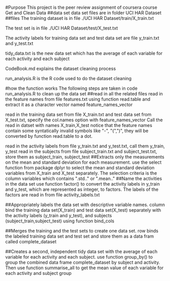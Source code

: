 #Purpose
This project is the peer review assignment of coursera course Get and Clean Data
##data set
data set files are in folder UCI HAR Dataset
##files
The training dataset is in file ./UCI HAR Dataset/train/X_train.txt

The test set is in file ./UCI HAR Dataset/test/X_test.txt

The activity labels for training data set and test data set are file y_train.txt and y_test.txt

tidy_data.txt is the new data set which has the average of each variable for each activity and each subject

CodeBook.md explains the dataset cleaning process

run_analysis.R is the R code used to do the dataset cleaning

#how the function works
The following steps are taken in code run_analysis.R to clean up the data set
##read in all the related files
read in the feature names from file features.txt using function read.table and extract it as a character vector named feature_names_vector

read in the training data set from file X_train.txt and test data set from X_test.txt, specify the col.names option with feature_names_vector
Call the read in datset with names X_train,X_test
notice that the feature names contain some syntatically invalid symbols like "-", "(",")", they will be converted by function read.table to a dot.

read in the activity labels from file y_train.txt and y_test.txt, call them y_train, y_test
read in the subjects from file subject_train.txt and subject_test.txt, store them as subject_train, subject_test
##Extracts only the measurements on the mean and standard deviation for each measurement.
use the select function from package dplyr to select the mean and standard deviation variables from X_train and X_test separately.
The selection criteria is the column variables which contains ".std.." or ".mean.."
##Name the activities in the data set
use function factor() to convert the activity labels in y_train and y_test, which are represented as integer, to factors.
The labels of the factors are read in from file activity_labels.txt 

##Appropriately labels the data set with descriptive variable names.
column bind the training data set(X_train) and test data set(X_test) separately with the activity labels (y_train and y_test), 
and subjects (subject_train,subject_test) using function bind_cols

##Merges the training and the test sets to create one data set.
row binds the labeled training data set and test set and store them as a data fram called complete_dataset

##Creates a second, independent tidy data set with the average of each variable for each activity and each subject.
use function group_by() to group the combined data frame complete_dataset by subject and activity. Then use function summarise_all to get the mean value
of each variable for each activity and subject group 